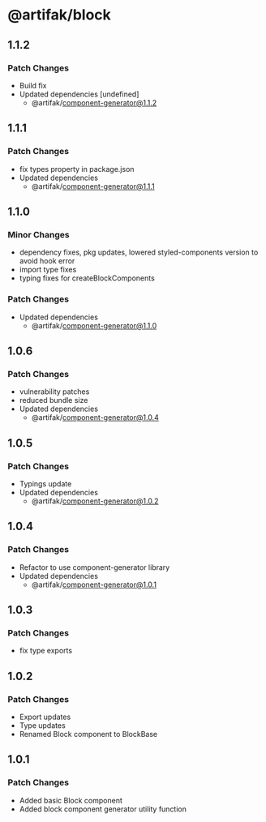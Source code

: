 # @artifak/block

## 1.1.2

### Patch Changes

- Build fix
- Updated dependencies [undefined]
  - @artifak/component-generator@1.1.2

## 1.1.1

### Patch Changes

- fix types property in package.json
- Updated dependencies
  - @artifak/component-generator@1.1.1

## 1.1.0

### Minor Changes

- dependency fixes, pkg updates, lowered styled-components version to avoid hook error
- import type fixes
- typing fixes for createBlockComponents

### Patch Changes

- Updated dependencies
  - @artifak/component-generator@1.1.0

## 1.0.6

### Patch Changes

- vulnerability patches
- reduced bundle size
- Updated dependencies
  - @artifak/component-generator@1.0.4

## 1.0.5

### Patch Changes

- Typings update
- Updated dependencies
  - @artifak/component-generator@1.0.2

## 1.0.4

### Patch Changes

- Refactor to use component-generator library
- Updated dependencies
  - @artifak/component-generator@1.0.1

## 1.0.3

### Patch Changes

- fix type exports

## 1.0.2

### Patch Changes

- Export updates
- Type updates
- Renamed Block component to BlockBase

## 1.0.1

### Patch Changes

- Added basic Block component
- Added block component generator utility function
